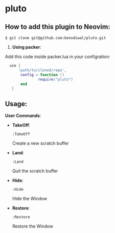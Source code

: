 # pluto

## **How to add this plugin to Neovim**:  
```
$ git clone git@github.com:benodiwal/pluto.git
```

1. **Using packer**:

 Add this code inside packer.lua in your configration:
 ```lua
   use {
       'path/to/cloned/repo',
        config = function ()
                require("pluto")
        end
    }
 ```
## **Usage**:  
 **User Commands**:  
 - **TakeOff**:
   
     ```
     :TakeOff
     ```
     Create a new scratch buffer
     
 - **Land**:
   
    ```
    :Land
    ```
    Quit the scratch buffer
    
 - **Hide**:
   
    ```
    :Hide
    ```
    Hide the Window
    
 - **Restore**:
   
    ```
    :Restore
    ```

    Restore the Window
